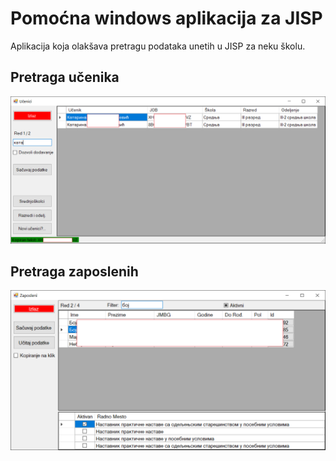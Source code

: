 ﻿# Pomoćna windows aplikacija za JISP

Aplikacija koja olakšava pretragu podataka unetih u JISP za neku školu.

## Pretraga učenika
![Pretraga učenika](https://github.com/bvujovic/JISP/blob/master/ScreenShots/ucenici.png)

## Pretraga zaposlenih
![Pretraga zaposlenih](https://github.com/bvujovic/JISP/blob/master/ScreenShots/zaposleni.png)
